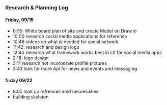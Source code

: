 ### Research & Planning Log
#### Friday, 09/15
* 8:35: White board plan of site and create Model on Draw.io
* 10:00 research social media applications for reference
* 10:46 videos on what is needed for social network
* 11:42: research and design logo
* 12:40 research what framework works best in c# for social media apps 
* 2:18: logo design
* 3:11 research hot incorporate profile pictures
* 3:43 look for more Api for news and events and messaging 

#### firday 09/22

* 8:05 look up refrences amd neccesisties 
* building skeleton